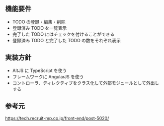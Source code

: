 ## 機能要件
- TODO の登録・編集・削除
- 登録済み TODO を一覧表示
- 完了した TODO にはチェックを付けることができる
- 登録済み TODO と完了した TODO の数をそれぞれ表示

## 実装方針
- AltJS に TypeScript を使う
- フレームワークに AngularJS を使う
- コントローラ、ディレクティブをクラス化して外部モジュールとして外出しする

## 参考元
https://tech.recruit-mp.co.jp/front-end/post-5020/
